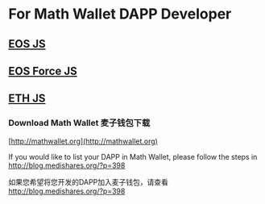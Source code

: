 # For Math Wallet DAPP Developer

## [EOS JS](https://github.com/MediShares/mds-eosjs/blob/master/eos/README.md)

## [EOS Force JS](https://github.com/MediShares/mds-eosjs/blob/master/eosforce/README.md)

## [ETH JS](https://github.com/MediShares/mds-eosjs/blob/master/eth/README.md)


### Download Math Wallet 麦子钱包下载

[http://mathwallet.org](http://mathwallet.org)

If you would like to list your DAPP in Math Wallet, please follow the steps in http://blog.medishares.org/?p=398

如果您希望将您开发的DAPP加入麦子钱包，请查看 http://blog.medishares.org/?p=398